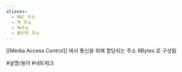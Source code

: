 ```yaml
---
aliases:
  - MAC 주소
  - 맥 주소
  - 맥주소
  - 물리적 주소
---
```

[[Media Access Control]] 에서 통신을 위해 할당되는 주소
6Bytes 로 구성됨

#설명/용어 #네트워크 